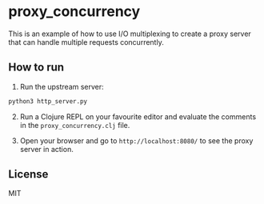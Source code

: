 # proxy_concurrency

This is an example of how to use I/O multiplexing to create a proxy server that can handle multiple requests concurrently.

## How to run

1. Run the upstream server:

```bash
python3 http_server.py
```

2. Run a Clojure REPL on your favourite editor and evaluate the comments in the `proxy_concurrency.clj` file.

3. Open your browser and go to `http://localhost:8080/` to see the proxy server in action.

## License

MIT
